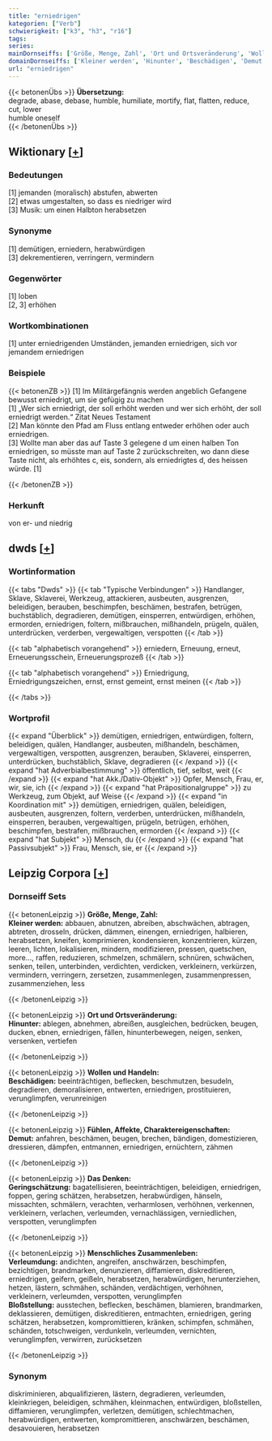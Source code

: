 ```yaml
---
title: "erniedrigen"
kategorien: ["Verb"]
schwierigkeit: ["k3", "h3", "r16"]
tags:
series:
mainDornseiffs: ['Größe, Menge, Zahl', 'Ort und Ortsveränderung', 'Wollen und Handeln', 'Fühlen, Affekte, Charaktereigenschaften', 'Das Denken', 'Menschliches Zusammenleben']
domainDornseiffs: ['Kleiner werden', 'Hinunter', 'Beschädigen', 'Demut', 'Geringschätzung', 'Verleumdung', 'Bloßstellung']
url: "erniedrigen"
---
```


{{< betonenÜbs >}}
**Übersetzung:**  
degrade, abase, debase, humble, humiliate, mortify, flat, flatten, reduce, cut, lower  
humble  oneself  
{{< /betonenÜbs >}}

## Wiktionary [[+](https://de.wiktionary.org/wiki/erniedrigen)]

### Bedeutungen
[1] jemanden (moralisch) abstufen, abwerten  
[2] etwas umgestalten, so dass es niedriger wird  
[3] Musik: um einen Halbton herabsetzen  

### Synonyme
[1] demütigen, erniedern, herabwürdigen  
[3] dekrementieren, verringern, vermindern  

### Gegenwörter
[1] loben  
[2, 3] erhöhen  

### Wortkombinationen
[1] unter erniedrigenden Umständen, jemanden erniedrigen, sich vor jemandem erniedrigen  

### Beispiele
{{< betonenZB >}}
[1] Im Militärgefängnis werden angeblich Gefangene bewusst erniedrigt, um sie gefügig zu machen  
[1] „Wer sich erniedrigt, der soll erhöht werden und wer sich erhöht, der soll erniedrigt werden.“ Zitat Neues Testament  
[2] Man könnte den Pfad am Fluss entlang entweder erhöhen oder auch erniedrigen.  
[3] Wollte man aber das auf Taste 3 gelegene d um einen halben Ton erniedrigen, so müsste man auf Taste 2 zurückschreiten, wo dann diese Taste nicht, als erhöhtes c, eis, sondern, als erniedrigtes d, des heissen würde. [1]  

{{< /betonenZB >}}
### Herkunft
von er- und niedrig  



## dwds [[+](https://www.dwds.de/wb/erniedrigen)]

### Wortinformation
{{< tabs "Dwds" >}}
{{< tab "Typische Verbindungen" >}}
Handlanger, Sklave, Sklaverei, Werkzeug, attackieren, ausbeuten, ausgrenzen, beleidigen, berauben, beschimpfen, beschämen, bestrafen, betrügen, buchstäblich, degradieren, demütigen, einsperren, entwürdigen, erhöhen, ermorden, erniedrigen, foltern, mißbrauchen, mißhandeln, prügeln, quälen, unterdrücken, verderben, vergewaltigen, verspotten
{{< /tab >}}

{{< tab "alphabetisch vorangehend" >}}
erniedern, Erneuung, erneut, Erneuerungsschein, Erneuerungsprozeß
{{< /tab >}}

{{< tab "alphabetisch vorangehend" >}}
Erniedrigung, Erniedrigungszeichen, ernst, ernst gemeint, ernst meinen
{{< /tab >}}

{{< /tabs >}}

### Wortprofil
{{< expand "Überblick" >}} demütigen, erniedrigen, entwürdigen, foltern, beleidigen, quälen, Handlanger, ausbeuten, mißhandeln, beschämen, vergewaltigen, verspotten, ausgrenzen, berauben, Sklaverei, einsperren, unterdrücken, buchstäblich, Sklave, degradieren {{< /expand >}}
{{< expand "hat Adverbialbestimmung" >}} öffentlich, tief, selbst, weit {{< /expand >}}
{{< expand "hat Akk./Dativ-Objekt" >}} Opfer, Mensch, Frau, er, wir, sie, ich {{< /expand >}}
{{< expand "hat Präpositionalgruppe" >}} zu Werkzeug, zum Objekt, auf Weise {{< /expand >}}
{{< expand "in Koordination mit" >}} demütigen, erniedrigen, quälen, beleidigen, ausbeuten, ausgrenzen, foltern, verderben, unterdrücken, mißhandeln, einsperren, berauben, vergewaltigen, prügeln, betrügen, erhöhen, beschimpfen, bestrafen, mißbrauchen, ermorden {{< /expand >}}
{{< expand "hat Subjekt" >}} Mensch, du {{< /expand >}}
{{< expand "hat Passivsubjekt" >}} Frau, Mensch, sie, er {{< /expand >}}

## Leipzig Corpora [[+](https://corpora.uni-leipzig.de/en/res?word=erniedrigen&corpusId=deu_newscrawl-public_2018)]

### Dornseiff Sets
{{< betonenLeipzig >}}
**Größe, Menge, Zahl:**  
**Kleiner werden:** abbauen, abnutzen, abreiben, abschwächen, abtragen, abtreten, drosseln, drücken, dämmen, einengen, erniedrigen, halbieren, herabsetzen, kneifen, komprimieren, kondensieren, konzentrieren, kürzen, leeren, lichten, lokalisieren, mindern, modifizieren, pressen, quetschen, more..., raffen, reduzieren, schmelzen, schmälern, schnüren, schwächen, senken, teilen, unterbinden, verdichten, verdicken, verkleinern, verkürzen, vermindern, verringern, zersetzen, zusammenlegen, zusammenpressen, zusammenziehen, less  

{{< /betonenLeipzig >}}


{{< betonenLeipzig >}}
**Ort und Ortsveränderung:**  
**Hinunter:** ablegen, abnehmen, abreißen, ausgleichen, bedrücken, beugen, ducken, ebnen, erniedrigen, fällen, hinunterbewegen, neigen, senken, versenken, vertiefen  

{{< /betonenLeipzig >}}


{{< betonenLeipzig >}}
**Wollen und Handeln:**  
**Beschädigen:** beeinträchtigen, beflecken, beschmutzen, besudeln, degradieren, demoralisieren, entwerten, erniedrigen, prostituieren, verunglimpfen, verunreinigen  

{{< /betonenLeipzig >}}


{{< betonenLeipzig >}}
**Fühlen, Affekte, Charaktereigenschaften:**  
**Demut:** anfahren, beschämen, beugen, brechen, bändigen, domestizieren, dressieren, dämpfen, entmannen, erniedrigen, ernüchtern, zähmen  

{{< /betonenLeipzig >}}


{{< betonenLeipzig >}}
**Das Denken:**  
**Geringschätzung:** bagatellisieren, beeinträchtigen, beleidigen, erniedrigen, foppen, gering schätzen, herabsetzen, herabwürdigen, hänseln, missachten, schmälern, verachten, verharmlosen, verhöhnen, verkennen, verkleinern, verlachen, verleumden, vernachlässigen, verniedlichen, verspotten, verunglimpfen  

{{< /betonenLeipzig >}}


{{< betonenLeipzig >}}
**Menschliches Zusammenleben:**  
**Verleumdung:** andichten, angreifen, anschwärzen, beschimpfen, bezichtigen, brandmarken, denunzieren, diffamieren, diskreditieren, erniedrigen, geifern, geißeln, herabsetzen, herabwürdigen, herunterziehen, hetzen, lästern, schmähen, schänden, verdächtigen, verhöhnen, verkleinern, verleumden, verspotten, verunglimpfen  
**Bloßstellung:** ausstechen, beflecken, beschämen, blamieren, brandmarken, deklassieren, demütigen, diskreditieren, entmachten, erniedrigen, gering schätzen, herabsetzen, kompromittieren, kränken, schimpfen, schmähen, schänden, totschweigen, verdunkeln, verleumden, vernichten, verunglimpfen, verwirren, zurücksetzen  

{{< /betonenLeipzig >}}

### Synonym
diskriminieren, abqualifizieren, lästern, degradieren, verleumden, kleinkriegen, beleidigen, schmähen, kleinmachen, entwürdigen, bloßstellen, diffamieren, verunglimpfen, verletzen, demütigen, schlechtmachen, herabwürdigen, entwerten, kompromittieren, anschwärzen, beschämen, desavouieren, herabsetzen

